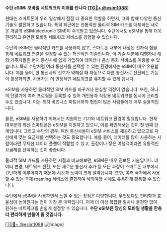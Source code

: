 **수단 eSIM: 모바일 네트워크의 미래를 만나다 [[TG💪+ @esim1088](https://t.me/s/esim1088)]**

현대는 스마트폰이 우리 일상에서 점점 더 중요한 역할을 하면서, 그와 함께 다양한 통신 기술도 발전하고 있습니다. 특히 최근에는 전통적인 물리적 SIM 카드를 대체하는 새로운 개념의 eSIM(electronic SIM)이 주목받고 있습니다. 수단에서도 eSIM을 통해 더욱 편리하고 유연한 모바일 네트워크 서비스를 경험할 수 있습니다.

수단의 eSIM은 물리적인 카드를 사용하지 않고, 스마트폰 내부에 내장된 전자식 칩을 통해 네트워크 연결을 설정할 수 있는 혁신적인 기술입니다. 이 기술 덕분에 여행자나 해외 거주자들은 현지 통신사에 쉽게 가입하여 데이터나 음성 통화 서비스를 이용할 수 있습니다. 특히 수단처럼 여러 통신사를 선택할 수 있는 환경에서는 eSIM이 매우 유용합니다. 예를 들어, 한 통신사의 신호가 약해질 때 자동으로 다른 통신사로 전환되는 기능이 활성화되면, 사용자는 더 안정적인 네트워크를 유지할 수 있게 됩니다.

eSIM을 사용하면 물리적인 SIM 카드를 바꾸거나 분실할 걱정이 없습니다. 또한, 하나의 단말기에 여러 프로필을 등록할 수 있어 개인용과 직장용 네트워크를 동시에 관리할 수도 있습니다. 이는 특히 비즈니스 파트너와의 협업이 많은 사람들에게 매우 실용적입니다. 

물론, eSIM을 사용하기 위해서는 지원하는 기기와 네트워크 환경이 필요합니다. 현재 대부분의 최신 스마트폰은 eSIM을 지원하고 있으니, 이를 확인해보는 것이 첫 번째 단계입니다. 그리고 수단의 경우, 여러 통신사들이 eSIM 서비스를 제공하고 있으므로 자신에게 맞는 요금제를 선택하는 것도 중요합니다. 예를 들어, 데이터를 많이 사용하는 사람이라면 무제한 데이터 플랜이 적합할 수 있고, 출장이나 잦은 여행객이라면 유동적인 요금제를 선택하는 것이 좋습니다.

물리적 SIM 카드를 사용하던 시절과 비교해보면, eSIM은 매우 진보된 기술입니다. 데이터 변경, 네트워크 전환, 또는 새로운 통신사 추가 등 모든 과정이 스마트폰 내부에서 간단하게 이루어지기 때문에 시간과 노력이 크게 절약됩니다. 또한, 여러 국가에서 사용할 수 있는 국제 roaming 서비스와 결합하여 해외여행 시에도 유용하게 활용할 수 있습니다.

수단에서 eSIM을 사용하면서 느낄 수 있는 장점은 다양합니다. 무엇보다도 편리함과 효율성이 높아진다는 점이 가장 큰 매력입니다. 이제 더 이상 복잡한 절차나 불편함 없이 원하는 네트워크를 손쉽게 설정할 수 있습니다. **수단 eSIM은 당신의 모바일 생활을 한층 더 편리하게 만들어 줄 것입니다.**

[[TG💪+ @esim1088](https://t.me/s/esim1088) ![Image](https://i.postimg.cc/Y0z9fWf4/image.png)]